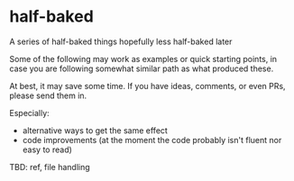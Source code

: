 # half-baked
A series of half-baked things hopefully less half-baked later

Some of the following may work as examples or quick starting points, in case you are following somewhat similar path as what produced these. 

At best, it may save some time. If you have ideas, comments, or even PRs, please send them in. 

Especially:
- alternative ways to get the same effect
- code improvements (at the moment the code probably isn't fluent nor easy to read)


TBD: ref, file handling
